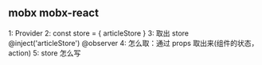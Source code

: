 ## mobx mobx-react
1: Provider
2: const store = {
    articleStore
}
3: 取出 store @inject('articleStore') @observer
4: 怎么取：通过 props 取出来(组件的状态，action)
5: store 怎么写